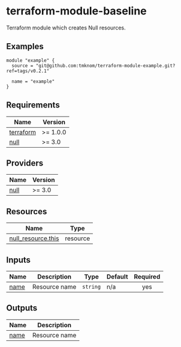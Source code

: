# terraform-module-baseline

Terraform module which creates Null resources.

<!-- BEGIN_TF_DOCS -->
## Examples

```hcl
module "example" {
  source = "git@github.com:tmknom/terraform-module-example.git?ref=tags/v0.2.1"

  name = "example"
}
```

## Requirements

| Name | Version |
|------|---------|
| <a name="requirement_terraform"></a> [terraform](#requirement\_terraform) | >= 1.0.0 |
| <a name="requirement_null"></a> [null](#requirement\_null) | >= 3.0 |

## Providers

| Name | Version |
|------|---------|
| <a name="provider_null"></a> [null](#provider\_null) | >= 3.0 |

## Resources

| Name | Type |
|------|------|
| [null_resource.this](https://registry.terraform.io/providers/hashicorp/null/latest/docs/resources/resource) | resource |

## Inputs

| Name | Description | Type | Default | Required |
|------|-------------|------|---------|:--------:|
| <a name="input_name"></a> [name](#input\_name) | Resource name | `string` | n/a | yes |

## Outputs

| Name | Description |
|------|-------------|
| <a name="output_name"></a> [name](#output\_name) | Resource name |
<!-- END_TF_DOCS -->
